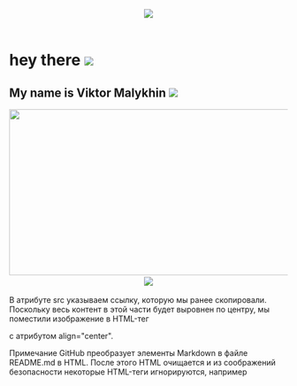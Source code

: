 

  </a>
</div>

<div id="header" align="center">
  <img src="https://media.giphy.com/media/M9gbBd9nbDrOTu1Mqx/giphy.gif" width="100"/>
</div>

  </a>
</div>
<img src="https://komarev.com/ghpvc/?username=MalykhinViktor&style=flat-square&color=blue" alt=""/>


<h1>
  hey there
  <img src="https://media.giphy.com/media/ymwg2hvAKuuuiDN1x3/giphy.gif" width="50px"/>
</h1>

<h2>
  My name is Viktor Malykhin
  <img src="https://media.giphy.com/media/hvRJCLFzcasrR4ia7z/giphy.gif" width="30px"/>
</h2>
<div align="center">
  <img src="https://media.giphy.com/media/3oKIPEqDGUULpEU0aQ/giphy.gif" width="600" height="300"/>
</div>



<div id="header" align="center">
  <img src="https://media.giphy.com/media/M9gbBd9nbDrOTu1Mqx/giphy.gif" width="100"/>
</div>

    
В атрибуте src указываем ссылку, которую мы ранее скопировали. Поскольку весь контент в этой части будет выровнен по центру, мы поместили изображение в HTML-тег <div> с атрибутом align="center".

Примечание
GitHub преобразует элементы Markdown в файле README.md в HTML. После этого HTML очищается и из соображений безопасности некоторые HTML-теги игнорируются, например <script>, <style> и т. д. По этим причинам мы использовали атрибут align вместо CSS-стилей.
Перейдем в окно предпросмотра. Наша картинка появилась на странице:

🔥 Как креативно оформить профиль на GitHub, чтобы он привлекал внимание
Далее мы добавим значки для ссылок на социальные сети, при клике на которые будет открываться нужный сайт. Вы можете добавить значки для самых разных сайтов: Instagram, Facebook, Twitter и т. д. Мы добавим три значка: Twitter, YouTube и LinkedIn.

Для создания и редактирования необходимых нам значков будем использовать ресурс Shields.io. Используем URL-адрес https://img.shields.io/badge/ и передадим ему дополнительные параметры, чтобы получить нужные значки.

Первый параметр, который мы передадим, будет следующего формата: Label-Color

Здесь:

Label – название социальной сети, отображенное на значке.

Color – цвет самого значка.

Для трех социальных сетей значения будут следующие:

LinkedIn: LinkedIn-blue
Twitter: Twitter-blue
YouTube: YouTube-red
Так должен выглядеть итоговый URL для LinkedIn:

        
https://img.shields.io/badge/LinkedIn-blue

    
Если поместить этот URL в адресную строку браузера и перейти по нему, увидим следующее:

🔥 Как креативно оформить профиль на GitHub, чтобы он привлекал внимание
Обратите внимание, что пока на значке у нас только текст. Чтобы добавить логотип, нам нужно добавить в адрес еще 2 параметра:

logo = {название иконки для социальной сети}
logoColor = {цвет этой иконки}
Такой URL должен у нас получиться:

        
https://img.shields.io/badge/LinkedIn-blue?logo=linkedin&logoColor=white

    
Также добавим параметр стиля к нашему URL-адресу. Существует множество вариантов стилей, подробнее можно ознакомиться на сайте Shields.io. Мы будем использовать элемент for-the-badge.

Итоговый URL для значка LinkedIn будет выглядеть так:

        
https://img.shields.io/badge/LinkedIn-blue?logo=linkedin&logoColor=white&style=for-the-badge

    
Вставим этот адрес в браузер и посмотрим, что получилось:

🔥 Как креативно оформить профиль на GitHub, чтобы он привлекал внимание
По аналогии создадим URL-адреса для остальных значков:

        
https://img.shields.io/badge/YouTube-red?style=for-the-badge&logo=youtube&logoColor=white
https://img.shields.io/badge/Twitter-blue?style=for-the-badge&logo=twitter&logoColor=white

    
Добавим каждый URL в тег <img/>:

        
<div id="badges">
  <img src="https://img.shields.io/badge/LinkedIn-blue?style=for-the-badge&logo=linkedin&logoColor=white" alt="LinkedIn Badge"/>
  <img src="https://img.shields.io/badge/YouTube-red?style=for-the-badge&logo=youtube&logoColor=white" alt="Youtube Badge"/>
  <img src="https://img.shields.io/badge/Twitter-blue?style=for-the-badge&logo=twitter&logoColor=white" alt="Twitter Badge"/>
</div>

### :man_technologist: About Me :

I'm a passionate Junior Data Analyst and Java Developer <img src="https://media.giphy.com/media/WUlplcMpOCEmTGBtBW/giphy.gif" width="30"> from Russia
- 🏴󠁧󠁢󠁥󠁮 Foreign language proficiency - English b1, native Russian
- :seedling: Exploring Technical Content Writing.

- :zap: In my free time, I read tech articles and Surf 🏄.

- :mailbox:How to reach me: (vic.malykhin@yandex.ru)

### :hammer_and_wrench: Languages and Tools :

<div>
  <img src="https://github.com/devicons/devicon/blob/master/icons/java/java-original-wordmark.svg" title="Java" alt="Java" width="40" height="40"/>&nbsp;
  <img src="https://github.com/devicons/devicon/blob/master/icons/anaconda/anaconda-original-wordmark.svg" title="React" alt="React" width="40" height="40"/>&nbsp;
  <img src="https://github.com/devicons/devicon/blob/master/icons/spring/spring-original-wordmark.svg" title="Spring" alt="Spring" width="40" height="40"/>&nbsp;
  <img src="https://github.com/devicons/devicon/blob/master/icons/python/python-original.svg" title="Material UI" alt="Material UI" width="40" height="40"/>&nbsp;
  <img src="https://github.com/devicons/devicon/blob/master/icons/docker/docker-original.svg" title="Flutter" alt="Flutter" width="40" height="40"/>&nbsp;
  <img src="https://github.com/devicons/devicon/blob/master/icons/tomcat/tomcat-original.svg" title="Redux" alt="Redux " width="40" height="40"/>&nbsp;
   <img src="https://github.com/devicons/devicon/blob/master/icons/jupyter/jupyter-original.svg"  title="CSS3" alt="CSS" width="40" height="40"/>&nbsp;
  <img src="https://github.com/devicons/devicon/blob/master/icons/html5/html5-original.svg" title="HTML5" alt="HTML" width="40" height="40"/>&nbsp;
  <img src="https://github.com/devicons/devicon/blob/master/icons/mysql/mysql-original-wordmark.svg" title="MySQL"  alt="MySQL" width="40" height="40"/>&nbsp;
  <img src="https://github.com/devicons/devicon/blob/master/icons/kotlin/kotlin-original.svg" title="NodeJS" alt="NodeJS" width="40" height="40"/>&nbsp;
   <img src="https://github.com/devicons/devicon/blob/master/icons/git/git-original-wordmark.svg" title="Git" **alt="Git" width="40" height="40"/>
</div>

### My projects:

  -  🎵 <a href="https://github.com/MalykhinViktor/Yandex_praktikum/tree/first-project" target="_blank">Yandex Music</a>
  -  🏦  <a href="https://github.com/MalykhinViktor/Yandex_praktikum/tree/second-project" target="_blank">Investigation of the reliability of borrowers</a>
  - 🏠  <a href="https://github.com/MalykhinViktor/Yandex_praktikum/tree/third-project" target="_blank">Yandex Real Estate</a>
  - 🎦 <a href="https://github.com/MalykhinViktor/Yandex_praktikum/tree/fourth-project" target="_blank"> Research of the Russian film distribution</a>
  - 🥩 <a href="https://github.com/MalykhinViktor/Yandex_praktikum/tree/fifth-project" target="_blank">The market of public catering establishments in Moscow</a>
  -  📱 <a href="https://github.com/MalykhinViktor/Yandex_praktikum/tree/sixth-project" target="_blank"> NPS of mobile app users</a>
  -  📈 <a href="https://github.com/MalykhinViktor/Yandex_praktikum/tree/seventh-project" target="_blank"> TED Conference Research </a>

<h3>
  You can get acquainted with them in various branches of this repository
  <img src="https://media.giphy.com/media/Y01wot3Bt9Bpdz8xvs/giphy.gif" width="60px"/>
</h3>

### Courses
-  🧑‍💻<a href="https://github.com/JavaRush" target="_blank">JavaRush</a> 
-  🛢<a href="https://practicum.yandex.ru/" target="_blank">Yandex_Practicum</a> 
-  👨‍💼 IT Product Management, Suvorov IT
